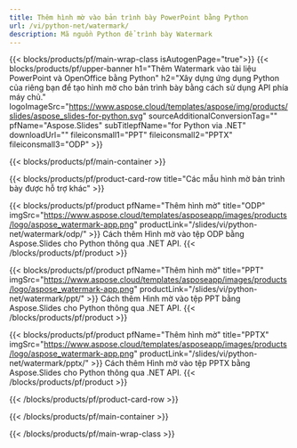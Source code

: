 ```yaml
---
title: Thêm hình mờ vào bản trình bày PowerPoint bằng Python
url: /vi/python-net/watermark/
description: Mã nguồn Python để trình bày Watermark
---
```


{{< blocks/products/pf/main-wrap-class isAutogenPage="true">}}
{{< blocks/products/pf/upper-banner h1="Thêm Watermark vào tài liệu PowerPoint và OpenOffice bằng Python" h2="Xây dựng ứng dụng Python của riêng bạn để tạo hình mờ cho bản trình bày bằng cách sử dụng API phía máy chủ." logoImageSrc="https://www.aspose.cloud/templates/aspose/img/products/slides/aspose_slides-for-python.svg" sourceAdditionalConversionTag="" pfName="Aspose.Slides" subTitlepfName="for Python via .NET" downloadUrl="" fileiconsmall1="PPT" fileiconsmall2="PPTX" fileiconsmall3="ODP" >}}

{{< blocks/products/pf/main-container >}}

{{< blocks/products/pf/product-card-row title="Các mẫu hình mờ bản trình bày được hỗ trợ khác" >}}

{{< blocks/products/pf/product pfName="Thêm hình mờ" title="ODP" imgSrc="https://www.aspose.cloud/templates/asposeapp/images/products/logo/aspose_watermark-app.png" productLink="/slides/vi/python-net/watermark/odp/" >}}
Cách thêm Hình mờ vào tệp ODP bằng Aspose.Slides cho Python thông qua .NET API.
{{< /blocks/products/pf/product >}}

{{< blocks/products/pf/product pfName="Thêm hình mờ" title="PPT" imgSrc="https://www.aspose.cloud/templates/asposeapp/images/products/logo/aspose_watermark-app.png" productLink="/slides/vi/python-net/watermark/ppt/" >}}
Cách thêm Hình mờ vào tệp PPT bằng Aspose.Slides cho Python thông qua .NET API.
{{< /blocks/products/pf/product >}}

{{< blocks/products/pf/product pfName="Thêm hình mờ" title="PPTX" imgSrc="https://www.aspose.cloud/templates/asposeapp/images/products/logo/aspose_watermark-app.png" productLink="/slides/vi/python-net/watermark/pptx/" >}}
Cách thêm Hình mờ vào tệp PPTX bằng Aspose.Slides cho Python thông qua .NET API.
{{< /blocks/products/pf/product >}}



{{< /blocks/products/pf/product-card-row >}}

{{< /blocks/products/pf/main-container >}}
    
{{< /blocks/products/pf/main-wrap-class >}}